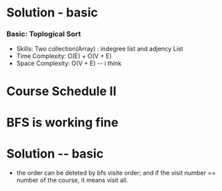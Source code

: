 # Solution - basic
###  Basic: Toplogical Sort

* Skills: Two collection(Array) : indegree list and adjency List
* Time Complexity: O(E) + O(V + E)
* Space Complexity: O(V + E) -- i think


# Course Schedule II

# BFS is working fine

# Solution -- basic

* the order can be deteted by bfs visite order; and if the visit number == number of the course, it means visit all.

